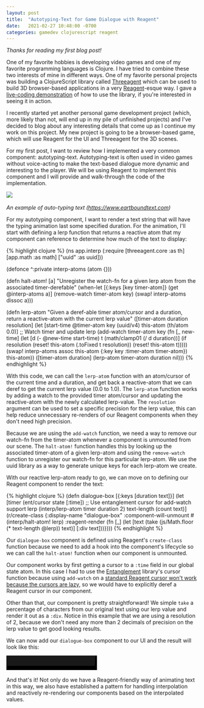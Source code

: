 ```yaml
---
layout: post
title:  "Autotyping-Text for Game Dialogue with Reagent"
date:   2021-02-27 10:48:00 -0700
categories: gamedev clojurescript reagent
---
```

_Thanks for reading my first blog post!_

One of my favorite hobbies is developing video games and one of my favorite programming languages is Clojure. 
I have tried to combine these two interests of mine in different ways. One of my favorite personal projects was building a ClojureScript library called [Threeagent][threeagent] which can be used to build
3D browser-based applications in a very [Reagent][reagent]-esque way. I gave a [live-coding demonstration][threeagent-talk] of how to use the library, if you're interested in seeing it in action.

I recently started yet another personal game development project (which, more likely than not, will end up in my pile of unfinished projects) and I've decided to blog about any interesting details that come up as I continue my work on this project.
My new project is going to be a browser-based game, which will use Reagent for the UI and Threeagent for the 3D scenes.

For my first post, I want to review how I implemented a very common component: autotyping-text. Autotyping-text is often used in video games without voice-acting to make the
text-based dialogue more dynamic and interesting to the player. We will be using Reagent to implement this component and I will provide and walk-through the code of the implementation.

![](https://www.earthboundtext.com/images/splash.gif)

*An example of auto-typing text (https://www.eartboundtext.com)*

For my autotyping component, I want to render a text string that will have the typing animation last some specified duration.
For the animation, I'll start with defining a lerp function that returns a reactive atom that my component can reference to determine how much of the text to display:

{% highlight clojure %}
(ns app.interp
  (:require [threeagent.core :as th]
            [app.math :as math]
            ["uuid" :as uuid]))
             
(defonce ^:private interp-atoms (atom {}))

(defn halt-atom! [a]
  "Unregister the watch-fn for a given lerp atom from the associated timer-derefable"
  (when-let [{:keys [key timer-atom]} (get @interp-atoms a)]
    (remove-watch timer-atom key)
    (swap! interp-atoms dissoc a)))

(defn lerp-atom
  "Given a deref-able timer atom/cursor and a duration, return a reactive-atom with the current lerp value"
  ([timer-atom duration resolution]
   (let [start-time @timer-atom
         key (uuid/v4)
         this-atom (th/atom 0.0)]
     ;; Watch timer and update lerp
     (add-watch timer-atom key (fn [_ new-time]
                                 (let [d (- @new-time start-time)
                                       t (math/clamp01 (/ d duration))]
                                   (if resolution
                                     (reset! this-atom (.toFixed t resolution))
                                     (reset! this-atom t)))))
     (swap! interp-atoms assoc this-atom {:key key
                                          :timer-atom timer-atom})
     this-atom))
  ([timer-atom duration]
   (lerp-atom timer-atom duration nil)))
{% endhighlight %}

With this code, we can call the `lerp-atom` function with an atom/cursor of the current time and a duration, and get back a reactive-atom that we can deref to get the current lerp value (0.0 to 1.0).
The `lerp-atom` function works by adding a watch to the provided timer atom/cursor and updating the reactive-atom with the newly calculated lerp-value.  The `resolution` argument can be used to set a specific precision for the lerp value, this can help reduce unnecessary re-renders of our Reagent components when they don't need high precision.

Because we are using the `add-watch` function, we need a way to remove our watch-fn from the timer-atom whenever a component is unmounted from our scene. The `halt-atom!` function handles this by looking up the associated timer-atom of a given lerp-atom and using the `remove-watch` function to unregister our watch-fn for this particular lerp-atom. We use the uuid library as a way to generate unique keys for each lerp-atom we create.

With our reactive lerp-atom ready to go, we can move on to defining our Reagent component to render the text:

{% highlight clojure %}
(defn dialogue-box [{:keys [duration text]}]
  (let [timer (ent/cursor state [:time]) ;; Use entanglement cursor for add-watch support
        lerp (interp/lerp-atom timer duration 2)
        text-length (count text)]
    (r/create-class
     {:display-name "dialogue-box"
      :component-will-unmount #(interp/halt-atom! lerp)
      :reagent-render (fn [_]
                        (let [text (take (js/Math.floor (* text-length @lerp))
                                         text)]
                          [:div text]))})))
{% endhighlight %}

Our `dialogue-box` component is defined using Reagent's `create-class` function because we need to add a hook
into the component's lifecycle so we can call the `halt-atom!` function when our component is unmounted.

Our component works by first getting a cursor to a `:time` field in our global state atom. In this case I had to use the [Entanglement][entanglement] library's cursor function because using `add-watch` on a [standard Reagent cursor won't work because the cursors are lazy][reagent-cursor-addwatch], so we would have to explicitly deref a Reagent cursor in our component.

Other than that, our component is pretty straightforward! We simple `take` a percentage of characters from our original text using our lerp value and render it out as a `:div`. Notice in this example that we are using a resolution of 2, because we don't need any more than 2 decimals of precision on the lerp value to get good looking results.

We can now add our `dialogue-box` component to our UI and the result will look like this:

![](/assets/images/autotype_result.gif)

And that's it! Not only do we have a Reagent-friendly way of animating text in this way, we also have established a pattern for handling interpolation and reactively re-rendering our components based on the interpolated values.


[reagent]: https://github.com/reagent-project/reagent
[threeagent]: https://github.com/DougHamil/threeagent
[threeagent-talk]: https://www.youtube.com/watch?v=myigRnZHhTw
[entanglement]: https://github.com/Frozenlock/entanglement
[reagent-cursor-addwatch]: https://github.com/reagent-project/reagent/issues/244
